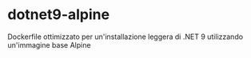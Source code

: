 # dotnet9-alpine
Dockerfile ottimizzato per un'installazione leggera di .NET 9 utilizzando un'immagine base Alpine
